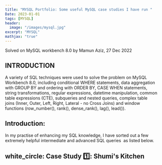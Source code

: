 ```yaml
---
title: "MYSQL Portfolio: Some useful MySQL case studies I have run "
Date: 2023-01-01
tags: [MYSQL]
header:
  image: "/images/mysql.jpg"
excerpt: "MYSQL"
mathjax: "true"
---
```


Solved on MySQL workbench 8.0 by Mamun Aziz, 27 Dec 2022

## INTRODUCTION
A variety of SQL techniques were used to solve the problem on MySQL Workbench 8.0, including conditional WHERE statements, data aggregation with GROUP BY and ordering with ORDER BY, CASE WHEN statements, string transformations, regular expressions, datetime manipulation, common table expressions (CTE), subqueries and nested queries, complex table joins (Inner, Outer, Left, Right, Lateral - no Cross Joins) and window functions (row_number(), rank(), dense_rank(), lag(), lead()).


## Introduction:

In my practise of enhancing my SQL knowledge, I have sorted out a few extremely helpful intermediate and advanced SQL queries  as listed below.

## white_circle: Case Study :one:: Shumi's Kitchen
